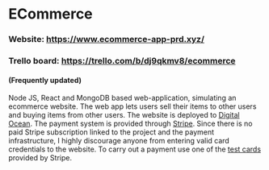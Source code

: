 # ECommerce
### Website: https://www.ecommerce-app-prd.xyz/ 
### Trello board: https://trello.com/b/dj9qkmv8/ecommerce
#### (Frequently updated)
Node JS, React and MongoDB based web-application, simulating an ecommerce website. The web app lets users sell their items to other users and buying items from other users. 
The website is deployed to [Digital Ocean](https://www.digitalocean.com/).
The payment system is provided through [Stripe](https://stripe.com/).
Since there is no paid Stripe subscription linked to the project and the payment infrastructure, I highly discourage anyone from entering valid card credentials to the website.
To carry out a payment use one of the [test cards](https://stripe.com/docs/testing) provided by Stripe.


